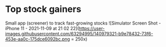 # Top stock gainers
Small app (screener) to track fast-growing stocks
![Simulator Screen Shot - iPhone 11 - 2021-11-09 at 21 02 22](https://user-images.githubusercontent.com/63294995/140979321-b9e78432-73f6-453e-aa0c-175dce6092bc.png = 250x)
